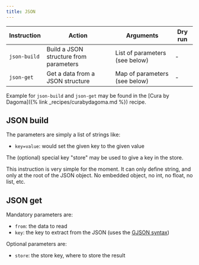```yaml
---
title: JSON
---
```


| Instruction  | Action                                 | Arguments                      | Dry run |
| ------------ | -------------------------------------- | ------------------------------ | ------- |
| `json-build` | Build a JSON structure from parameters | List of parameters (see below) | -       |
| `json-get`   | Get a data from a JSON structure       | Map of parameters (see below)  | -       |

Example for `json-build` and `json-get` may be found in the [Cura by Dagoma]({% link _recipes/curabydagoma.md %}) recipe.

## JSON build

The parameters are simply a list of strings like:

- `key=value`: would set the given key to the given value

The (optional) special key "store" may be used to give a key in the store.

This instruction is very simple for the moment. It can only define string, and only at the root of the JSON object. No embedded object, no int, no float, no list, etc.

## JSON get

Mandatory parameters are:

- `from`: the data to read
- `key`: the key to extract from the JSON (uses the [GJSON syntax](https://github.com/tidwall/gjson/blob/master/SYNTAX.md))

Optional parameters are:

- `store`: the store key, where to store the result
